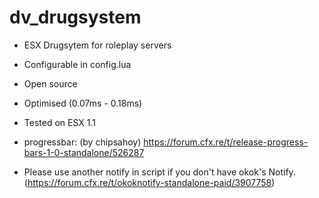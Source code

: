 # dv_drugsystem

- ESX Drugsytem for roleplay servers

- Configurable in config.lua

- Open source

- Optimised (0.07ms - 0.18ms)

- Tested on ESX 1.1

- progressbar: (by chipsahoy) https://forum.cfx.re/t/release-progress-bars-1-0-standalone/526287

- Please use another notify in script if you don't have okok's Notify. (https://forum.cfx.re/t/okoknotify-standalone-paid/3907758)
